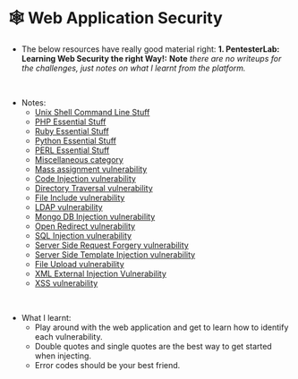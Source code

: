 # :spider_web: Web Application Security

- The below resources have really good material right:
    **1. PentesterLab: Learning Web Security the right Way!:** **Note** *there are no writeups for the challenges, just notes on what I learnt from the platform.*

&nbsp;

- Notes:
  - [Unix Shell Command Line Stuff](UnixCMD.md)
  - [PHP Essential Stuff](Attacks/PHP-EssentialStuff.md)
  - [Ruby Essential Stuff](Attacks/Ruby-EssentialStuff.md)
  - [Python Essential Stuff](Attacks/Python-EssentialStuff.md)
  - [PERL Essential Stuff](Attacks/PERL-EssentialStuff.md)
  - [Miscellaneous category](Attacks/miscellaneous.md)
  - [Mass assignment vulnerability](Attacks/MAV.md)
  - [Code Injection vulnerability](Attacks/CodeInjection.md)
  - [Directory Traversal vulnerability](Attacks/DirectoryTraversal.md)
  - [File Include vulnerability](Attacks/FileInclude.md)
  - [LDAP vulnerability](Attacks/LDAP.md)
  - [Mongo DB Injection vulnerability](Attacks/MongoDB.md)
  - [Open Redirect vulnerability](Attacks/OpenRedirect.md)
  - [SQL Injection vulnerability](Attacks/SQL.md)
  - [Server Side Request Forgery vulnerability](Attacks/SSRF.md)
  - [Server Side Template Injection vulnerability](Attacks/SSTI.md)
  - [File Upload vulnerability](Attacks/FileUpload.md)
  - [XML External Injection Vulnerability](Attacks/XMLAttacks.md)
  - [XSS vulnerability](Attacks/XSS.md)

&nbsp;

- What I learnt:
  - Play around with the web application and get to learn how to identify each vulnerability.
  - Double quotes and single quotes are the best way to get started when injecting.
  - Error codes should be your best friend.
